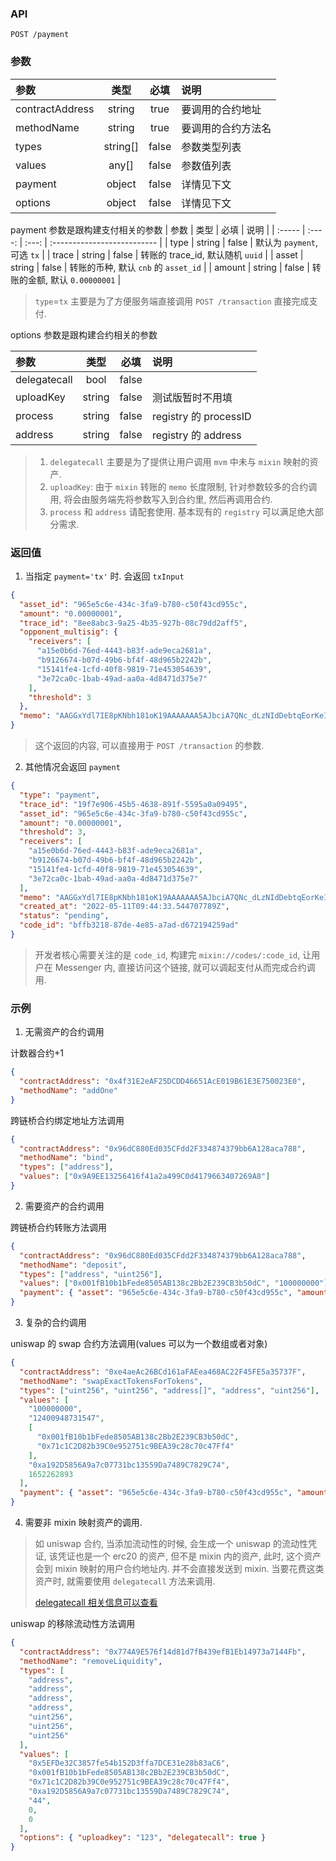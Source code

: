 ### API

`POST /payment`

### 参数

| 参数            |   类型   | 必填  | 说明               |
| :-------------- | :------: | :---: | :----------------- |
| contractAddress |  string  | true  | 要调用的合约地址   |
| methodName      |  string  | true  | 要调用的合约方法名 |
| types           | string[] | false | 参数类型列表       |
| values          |  any[]   | false | 参数值列表         |
| payment         |  object  | false | 详情见下文         |
| options         |  object  | false | 详情见下文         |

payment 参数是跟构建支付相关的参数
| 参数 | 类型 | 必填 | 说明 |
| :----- | :----: | :---: | :-------------------------- |
| type | string | false | 默认为 `payment`, 可选 `tx` |
| trace | string | false | 转账的 trace_id, 默认随机 `uuid` |
| asset | string | false | 转账的币种, 默认 `cnb` 的 `asset_id` |
| amount | string | false | 转账的金额, 默认 `0.00000001` |

> `type`=`tx` 主要是为了方便服务端直接调用 `POST /transaction` 直接完成支付.

options 参数是跟构建合约相关的参数

| 参数         |  类型  | 必填  | 说明                  |
| :----------- | :----: | :---: | :-------------------- |
| delegatecall |  bool  | false |                       |
| uploadKey    | string | false | 测试版暂时不用填      |
| process      | string | false | registry 的 processID |
| address      | string | false | registry 的 address   |

> 1. `delegatecall` 主要是为了提供让用户调用 `mvm` 中未与 `mixin` 映射的资产.
> 2. `uploadKey`: 由于 `mixin` 转账的 `memo` 长度限制, 针对参数较多的合约调用, 将会由服务端先将参数写入到合约里, 然后再调用合约.
> 3. `process` 和 `address` 请配套使用. 基本现有的 `registry` 可以满足绝大部分需求.

### 返回值

1. 当指定 `payment='tx'` 时. 会返回 `txInput`

```json
{
  "asset_id": "965e5c6e-434c-3fa9-b780-c50f43cd955c",
  "amount": "0.00000001",
  "trace_id": "8ee8abc3-9a25-4b35-927b-08c79dd2aff5",
  "opponent_multisig": {
    "receivers": [
      "a15e0b6d-76ed-4443-b83f-ade9eca2681a",
      "b9126674-b07d-49b6-bf4f-48d965b2242b",
      "15141fe4-1cfd-40f8-9819-71e453054639",
      "3e72ca0c-1bab-49ad-aa0a-4d8471d375e7"
    ],
    "threshold": 3
  },
  "memo": "AAGGxYdl7IE8pKNbh181oK19AAAAAAA5AJbciA7QNc_dLzNIdDebtqEorKeIgbrBTwAAAAAAAAAAAAAAAJqe4TJWQW9BoqSZwNQXlmNAcmmo"
}
```

> 这个返回的内容, 可以直接用于 `POST /transaction` 的参数.

2. 其他情况会返回 `payment`

```json
{
  "type": "payment",
  "trace_id": "19f7e906-45b5-4638-891f-5595a0a09495",
  "asset_id": "965e5c6e-434c-3fa9-b780-c50f43cd955c",
  "amount": "0.00000001",
  "threshold": 3,
  "receivers": [
    "a15e0b6d-76ed-4443-b83f-ade9eca2681a",
    "b9126674-b07d-49b6-bf4f-48d965b2242b",
    "15141fe4-1cfd-40f8-9819-71e453054639",
    "3e72ca0c-1bab-49ad-aa0a-4d8471d375e7"
  ],
  "memo": "AAGGxYdl7IE8pKNbh181oK19AAAAAAA5AJbciA7QNc_dLzNIdDebtqEorKeIgbrBTwAAAAAAAAAAAAAAAJqe4TJWQW9BoqSZwNQXlmNAcmmo",
  "created_at": "2022-05-11T09:44:33.544707789Z",
  "status": "pending",
  "code_id": "bffb3218-87de-4e85-a7ad-d672194259ad"
}
```

> 开发者核心需要关注的是 `code_id`, 构建完 `mixin://codes/:code_id`, 让用户在 Messenger 内, 直接访问这个链接, 就可以调起支付从而完成合约调用.

### 示例

1. 无需资产的合约调用

计数器合约+1

```json
{
  "contractAddress": "0x4f31E2eAF25DCDD46651AcE019B61E3E750023E0",
  "methodName": "addOne"
}
```

跨链桥合约绑定地址方法调用

```json
{
  "contractAddress": "0x96dC880Ed035CFdd2F334874379bb6A128aca788",
  "methodName": "bind",
  "types": ["address"],
  "values": ["0x9A9EE13256416f41a2a499C0d4179663407269A8"]
}
```

2. 需要资产的合约调用

跨链桥合约转账方法调用

```json
{
  "contractAddress": "0x96dC880Ed035CFdd2F334874379bb6A128aca788",
  "methodName": "deposit",
  "types": ["address", "uint256"],
  "values": ["0x001fB10b1bFede8505AB138c2Bb2E239CB3b50dC", "100000000"],
  "payment": { "asset": "965e5c6e-434c-3fa9-b780-c50f43cd955c", "amount": "1" }
}
```

3. 复杂的合约调用

uniswap 的 swap 合约方法调用(values 可以为一个数组或者对象)

```json
{
  "contractAddress": "0xe4aeAc26BCd161aFAEea468AC22F45FE5a35737F",
  "methodName": "swapExactTokensForTokens",
  "types": ["uint256", "uint256", "address[]", "address", "uint256"],
  "values": [
    "100000000",
    "12400948731547",
    [
      "0x001fB10b1bFede8505AB138c2Bb2E239CB3b50dC",
      "0x71c1C2D82b39C0e952751c9BEA39c28c70c47Ff4"
    ],
    "0xa192D5856A9a7c07731bc13559Da7489C7829C74",
    1652262893
  ],
  "payment": { "asset": "965e5c6e-434c-3fa9-b780-c50f43cd955c", "amount": "1" }
}
```

4. 需要非 mixin 映射资产的调用.

> 如 uniswap 合约, 当添加流动性的时候, 会生成一个 uniswap 的流动性凭证, 该凭证也是一个 erc20 的资产, 但不是 mixin 内的资产, 此时, 这个资产会到 mixin 映射的用户合约地址内. 并不会直接发送到 mixin. 当要花费这类资产时, 就需要使用 `delegatecall` 方法来调用.
>
> [delegatecall 相关信息可以查看]()

uniswap 的移除流动性方法调用

```json
{
  "contractAddress": "0x774A9E576f14d81d7fB439efB1Eb14973a7144Fb",
  "methodName": "removeLiquidity",
  "types": [
    "address",
    "address",
    "address",
    "address",
    "uint256",
    "uint256",
    "uint256"
  ],
  "values": [
    "0x5EFDe32C3857fe54b152D3ffa7DCE31e28b83aC6",
    "0x001fB10b1bFede8505AB138c2Bb2E239CB3b50dC",
    "0x71c1C2D82b39C0e952751c9BEA39c28c70c47Ff4",
    "0xa192D5856A9a7c07731bc13559Da7489C7829C74",
    "44",
    0,
    0
  ],
  "options": { "uploadkey": "123", "delegatecall": true }
}
```
